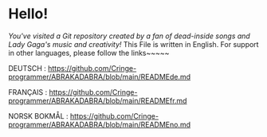 # Hello!
*You've visited a Git repository created by a fan of dead-inside songs and Lady Gaga's music and creativity!*
This File is written in English. For support in other languages, please follow the links~~~~~

DEUTSCH : https://github.com/Cringe-programmer/ABRAKADABRA/blob/main/READMEde.md

FRANÇAIS : https://github.com/Cringe-programmer/ABRAKADABRA/blob/main/READMEfr.md

NORSK BOKMÅL : https://github.com/Cringe-programmer/ABRAKADABRA/blob/main/READMEno.md
